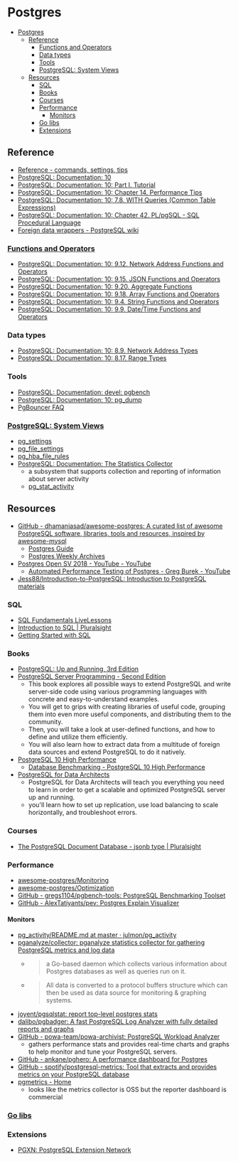 # Postgres

- [Postgres](#postgres)
	- [Reference](#reference)
		- [Functions and Operators](#functions-and-operators)
		- [Data types](#data-types)
		- [Tools](#tools)
		- [PostgreSQL: System Views](#postgresql-system-views)
	- [Resources](#resources)
		- [SQL](#sql)
		- [Books](#books)
		- [Courses](#courses)
		- [Performance](#performance)
			- [Monitors](#monitors)
		- [Go libs](#go-libs)
		- [Extensions](#extensions)

## Reference
* [Reference - commands, settings, tips](./Reference.md)
* [PostgreSQL: Documentation: 10](https://www.postgresql.org/docs/10/static/index.html)
* [PostgreSQL: Documentation: 10: Part I. Tutorial](https://www.postgresql.org/docs/current/static/tutorial.html)
* [PostgreSQL: Documentation: 10: Chapter 14. Performance Tips](https://www.postgresql.org/docs/current/static/performance-tips.html)
* [PostgreSQL: Documentation: 10: 7.8. WITH Queries (Common Table Expressions)](https://www.postgresql.org/docs/current/static/queries-with.html)
* [PostgreSQL: Documentation: 10: Chapter 42. PL/pgSQL - SQL Procedural Language](https://www.postgresql.org/docs/current/static/plpgsql.html)
* [Foreign data wrappers - PostgreSQL wiki](https://wiki.postgresql.org/wiki/Foreign_data_wrappers)

### [Functions and Operators](https://www.postgresql.org/docs/current/static/functions.html)
* [PostgreSQL: Documentation: 10: 9.12. Network Address Functions and Operators](https://www.postgresql.org/docs/current/static/functions-net.html)
* [PostgreSQL: Documentation: 10: 9.15. JSON Functions and Operators](https://www.postgresql.org/docs/current/static/functions-json.html)
* [PostgreSQL: Documentation: 10: 9.20. Aggregate Functions](https://www.postgresql.org/docs/current/static/functions-aggregate.html)
* [PostgreSQL: Documentation: 10: 9.18. Array Functions and Operators](https://www.postgresql.org/docs/current/static/functions-array.html)
* [PostgreSQL: Documentation: 10: 9.4. String Functions and Operators](https://www.postgresql.org/docs/current/static/functions-string.html)
* [PostgreSQL: Documentation: 10: 9.9. Date/Time Functions and Operators](https://www.postgresql.org/docs/current/static/functions-datetime.html)

### Data types
* [PostgreSQL: Documentation: 10: 8.9. Network Address Types](https://www.postgresql.org/docs/current/static/datatype-net-types.html)
* [PostgreSQL: Documentation: 10: 8.17. Range Types](https://www.postgresql.org/docs/current/static/rangetypes.html)

### Tools
* [PostgreSQL: Documentation: devel: pgbench](https://www.postgresql.org/docs/devel/static/pgbench.html)
* [PostgreSQL: Documentation: 10: pg_dump](https://www.postgresql.org/docs/current/static/app-pgdump.html)
* [PgBouncer FAQ](https://pgbouncer.github.io/faq.html)

### [PostgreSQL: System Views](https://www.postgresql.org/docs/current/static/views-overview.html)
* [pg_settings](https://www.postgresql.org/docs/current/static/view-pg-settings.html)
* [pg_file_settings](https://www.postgresql.org/docs/current/static/view-pg-file-settings.html)
* [pg_hba_file_rules](https://www.postgresql.org/docs/10/static/view-pg-hba-file-rules.html)
* [PostgreSQL: Documentation: The Statistics Collector](https://www.postgresql.org/docs/current/static/monitoring-stats.html)
	* a subsystem that supports collection and reporting of information about server activity
	* [pg_stat_activity](https://www.postgresql.org/docs/current/static/monitoring-stats.html#PG-STAT-ACTIVITY-VIEW)

## Resources
* [GitHub - dhamaniasad/awesome-postgres: A curated list of awesome PostgreSQL software, libraries, tools and resources, inspired by awesome-mysql](https://github.com/dhamaniasad/awesome-postgres)
    * [Postgres Guide](http://postgresguide.com/)
    * [Postgres Weekly Archives](https://postgresweekly.com/issues)
* [Postgres Open SV 2018 - YouTube - YouTube](https://www.youtube.com/user/postgresopen/videos)
    * [Automated Performance Testing of Postgres - Greg Burek - YouTube](https://www.youtube.com/watch?v=QHxoXboBllo)
* [Jess88/Introduction-to-PostgreSQL: Introduction to PostgreSQL materials](https://github.com/Jess88/Introduction-to-PostgreSQL)

### SQL
* [SQL Fundamentals LiveLessons](https://www.safaribooksonline.com/library/view/sql-fundamentals-livelessons/9780768694765/)
* [Introduction to SQL | Pluralsight](https://app.pluralsight.com/library/courses/introduction-to-sql/table-of-contents)
* [Getting Started with SQL](https://www.safaribooksonline.com/library/view/getting-started-with/9781491938607/)

### Books
* [PostgreSQL: Up and Running, 3rd Edition](https://www.safaribooksonline.com/library/view/postgresql-up-and/9781491963401/)
* [PostgreSQL Server Programming - Second Edition](https://www.safaribooksonline.com/library/view/postgresql-server-programming/9781783980581/)
	* This book explores all possible ways to extend PostgreSQL and write server-side code using various programming languages with concrete and easy-to-understand examples.
	* You will get to grips with creating libraries of useful code, grouping them into even more useful components, and distributing them to the community.
	* Then, you will take a look at user-defined functions, and how to define and utilize them efficiently.
	* You will also learn how to extract data from a multitude of foreign data sources and extend PostgreSQL to do it natively.
* [PostgreSQL 10 High Performance](https://www.safaribooksonline.com/library/view/postgresql-10-high/9781788474481/)
	* [Database Benchmarking - PostgreSQL 10 High Performance](https://www.safaribooksonline.com/library/view/postgresql-10-high/9781788474481/f97e5c13-af76-4190-ae0b-d39ad69c1b6e.xhtml)
* [PostgreSQL for Data Architects](https://www.safaribooksonline.com/library/view/postgresql-for-data/9781783288601/)
	* PostgreSQL for Data Architects will teach you everything you need to learn in order to get a scalable and optimized PostgreSQL server up and running.
	* you'll learn how to set up replication, use load balancing to scale horizontally, and troubleshoot errors.

### Courses
* [The PostgreSQL Document Database - jsonb type | Pluralsight](https://app.pluralsight.com/library/courses/postgresql-document-database/table-of-contents)

### Performance
* [awesome-postgres/Monitoring](https://github.com/dhamaniasad/awesome-postgres/blob/master/README.md#monitoring)
* [awesome-postgres/Optimization](https://github.com/dhamaniasad/awesome-postgres/blob/master/README.md#optimization)
* [GitHub - gregs1104/pgbench-tools: PostgreSQL Benchmarking Toolset](https://github.com/gregs1104/pgbench-tools)
* [GitHub - AlexTatiyants/pev: Postgres Explain Visualizer](https://github.com/AlexTatiyants/pev)

#### Monitors
* [pg_activity/README.md at master · julmon/pg_activity](https://github.com/julmon/pg_activity/blob/master/README.md)
* [pganalyze/collector: pganalyze statistics collector for gathering PostgreSQL metrics and log data](https://github.com/pganalyze/collector)
	* > a Go-based daemon which collects various information about Postgres databases as well as queries run on it.
	* > All data is converted to a protocol buffers structure which can then be used as data source for monitoring & graphing systems.
* [joyent/pgsqlstat: report top-level postgres stats](https://github.com/joyent/pgsqlstat)
* [dalibo/pgbadger: A fast PostgreSQL Log Analyzer with fully detailed reports and graphs](https://github.com/dalibo/pgbadger)
* [GitHub - powa-team/powa-archivist: PostgreSQL Workload Analyzer](https://github.com/powa-team/powa-archivist)
	* gathers performance stats and provides real-time charts and graphs to help monitor and tune your PostgreSQL servers.
* [GitHub - ankane/pghero: A performance dashboard for Postgres](https://github.com/ankane/pghero)
* [GitHub - spotify/postgresql-metrics: Tool that extracts and provides metrics on your PostgreSQL database](https://github.com/spotify/postgresql-metrics)
* [pgmetrics - Home](https://pgmetrics.io/)
	* looks like the metrics collector is OSS but the reporter dashboard is commercial

### [Go libs](./go-libs.md)

### Extensions
* [PGXN: PostgreSQL Extension Network](https://pgxn.org/)
